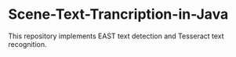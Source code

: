 # Scene-Text-Trancription-in-Java

This repository implements EAST text detection and Tesseract text recognition.
